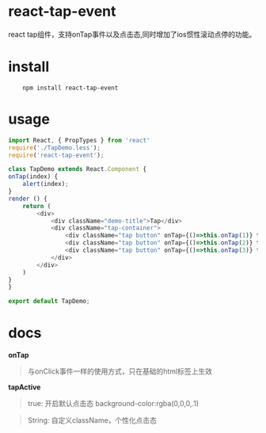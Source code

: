 # react-tap-event
react tap组件，支持onTap事件以及点击态,同时增加了ios惯性滚动点停的功能。


# install

```shell
    npm install react-tap-event
```

# usage

```js
import React, { PropTypes } from 'react'
require('./TapDemo.less');
require('react-tap-event');

class TapDemo extends React.Component {
onTap(index) {
    alert(index);
}
render () {
    return (
        <div>
            <div className="demo-title">Tap</div>
            <div className="tap-container">
                <div className="tap button" onTap={()=>this.onTap(1)} tapActive={true}>tap1</div>
                <div className="tap button" onTap={()=>this.onTap(2)} tapActive={'tap-ripple'}>tap2</div>
                <div className="tap button" onTap={()=>this.onTap(3)} tapActive={'green'}>tap3</div>
            </div>
        </div>
    )
}
}

export default TapDemo;

```

# docs
**onTap**

> 与onClick事件一样的使用方式，只在基础的html标签上生效

**tapActive**

>  true: 开启默认点击态   background-color:rgba(0,0,0,.1)

> String: 自定义className，个性化点击态
